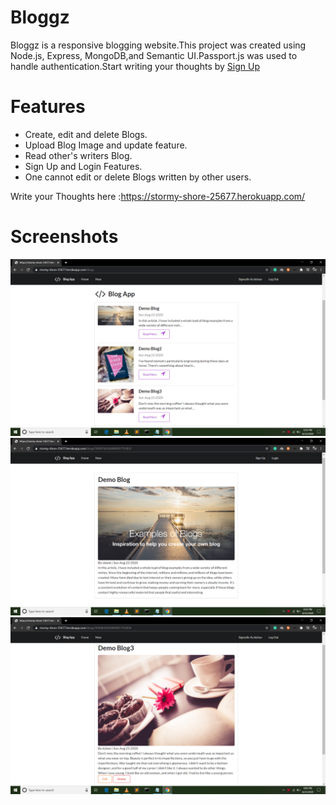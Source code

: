 # Bloggz
Bloggz is a responsive blogging website.This project was created using Node.js, Express, MongoDB,and Semantic UI.Passport.js was used to handle authentication.Start writing your thoughts by <a href='https://stormy-shore-25677.herokuapp.com/'>Sign Up </a>
# Features
<ul> 
<li>Create, edit and delete Blogs.</li>
<li>Upload Blog Image and update feature.</li>
<li>Read other's writers Blog.</li>
<li>Sign Up and Login Features.</li>
<li>One cannot edit or delete Blogs written by other users.</li>
</ul>

Write your Thoughts here :https://stormy-shore-25677.herokuapp.com/

# Screenshots
<img src='/images/image (3).png'>


<img src='/images/image (1).png'>


<img src='/images/image (2).png'>
